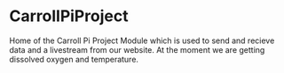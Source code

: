 # CarrollPiProject
Home of the Carroll Pi Project Module which is used to send and recieve data and a livestream from our website. At the moment we are getting dissolved oxygen and temperature.
